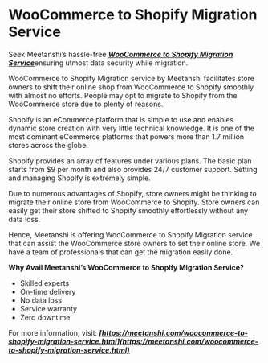 # WooCommerce to Shopify Migration Service
Seek Meetanshi’s hassle-free [***WooCommerce to Shopify Migration Service***](https://meetanshi.com/woocommerce-to-shopify-migration-service.html)ensuring utmost data security while migration.

WooCommerce to Shopify Migration service by Meetanshi facilitates store owners to shift their online shop from WooCommerce to Shopify smoothly with almost no efforts. People may opt to migrate to Shopify from the WooCommerce store due to plenty of reasons.

Shopify is an eCommerce platform that is simple to use and enables dynamic store creation with very little technical knowledge. It is one of the most dominant eCommerce platforms that powers more than 1.7 million stores across the globe.

Shopify provides an array of features under various plans. The basic plan starts from $9 per month and also provides 24/7 customer support. Setting and managing Shopify is extremely simple.

Due to numerous advantages of Shopify, store owners might be thinking to migrate their online store from WooCommerce to Shopify. Store owners can easily get their store shifted to Shopify smoothly effortlessly without any data loss.

Hence, Meetanshi is offering WooCommerce to Shopify Migration service that can assist the WooCommerce store owners to set their online store. We have a team of professionals that can get the migration easily done.

**Why Avail Meetanshi’s WooCommerce to Shopify Migration Service?**

* Skilled experts
* On-time delivery
* No data loss
* Service warranty
* Zero downtime

For more information, visit: ***[https://meetanshi.com/woocommerce-to-shopify-migration-service.html](https://meetanshi.com/woocommerce-to-shopify-migration-service.html)***
